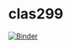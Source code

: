 # clas299
[![Binder](https://mybinder.org/badge_logo.svg)](https://mybinder.org/v2/gh/PaulTopaz/clas299/master)
